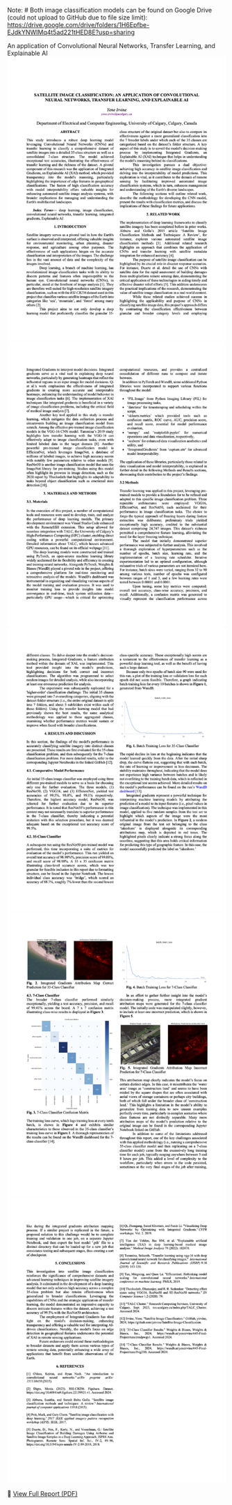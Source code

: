 

Note: # Both image classification models can be found on Google Drive (could not upload to GitHub due to file size limit):
https://drive.google.com/drive/folders/1H6Epfbe-EJdkYNWIMq4t5ad221tHED8E?usp=sharing

An application of Convolutional Neural Networks, Transfer Learning, and Explainable AI
![1](./assets/1.jpg)
![2](./assets/2.jpg)
![3](./assets/3.jpg)
![4](./assets/4.jpg)
![5](./assets/5.jpg)

📄 [View Full Report (PDF)](./Final-Report-645-YeneIrvine.pdf)
